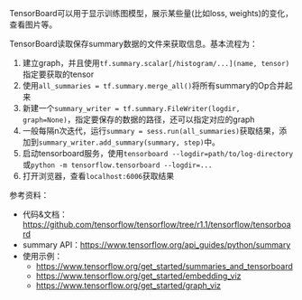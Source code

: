 TensorBoard可以用于显示训练图模型，展示某些量(比如loss, weights)的变化，查看图片等。

TensorBoard读取保存summary数据的文件来获取信息。基本流程为：

1. 建立graph，并且使用`tf.summary.scalar[/histogram/...](name, tensor)`指定要获取的tensor
1. 使用`all_summaries = tf.summary.merge_all()`将所有summary的Op合并起来
1. 新建一个`summary_writer = tf.summary.FileWriter(logdir, graph=None)`，指定要保存的数据的路径，还可以指定对应的graph
1. 一般每隔n次迭代，运行`summary = sess.run(all_summaries)`获取结果，添加到`summary_writer.add_summary(summary, step)`中。
1. 启动tensorboard服务，使用`tensorboard --logdir=path/to/log-directory`或`python -m tensorflow.tensorboard --logdir=...`
1. 打开浏览器，查看`localhost:6006`获取结果

参考资料：
* 代码&文档：https://github.com/tensorflow/tensorflow/tree/r1.1/tensorflow/tensorboard
* summary API：https://www.tensorflow.org/api_guides/python/summary
* 使用示例：
  * https://www.tensorflow.org/get_started/summaries_and_tensorboard
  * https://www.tensorflow.org/get_started/embedding_viz
  * https://www.tensorflow.org/get_started/graph_viz
